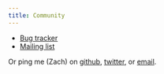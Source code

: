 ```yaml
---
title: Community
---
```


* [Bug tracker](http://github.com/zaach/jison/issues/)
* [Mailing list](mailto:jison@librelist.com)

Or ping me (Zach) on [github](http://github.com/zaach), [twitter](http://twitter.com/zii), or [email](mailto:zach@carter.name).
